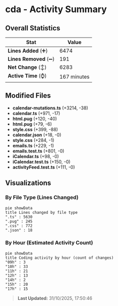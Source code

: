 # cda - Activity Summary 

## Overall Statistics

| Stat                   | Value                                                             |
| ---------------------- | ----------------------------------------------------------------- |
| **Lines Added** (➕)   | 6474                                          |
| **Lines Removed** (➖) | 191                                        |
| **Net Change** (↕)    | 6283                |
| **Active Time** (⌚)   | 167 minutes |


## Modified Files
- **calendar-mutations.ts** (+3214, -38)
- **calendar.ts** (+971, -17)
- **html.pug** (+120, -40)
- **html.pug** (+79, -6)
- **style.css** (+399, -88)
- **calendar.json** (+18, -0)
- **style.css** (+284, -1)
- **emails.ts** (+229, -1)
- **emails.test.ts** (+801, -0)
- **iCalendar.ts** (+98, -0)
- **iCalendar.test.ts** (+150, -0)
- **activityFeed.test.ts** (+111, -0)

## Visualizations

### By File Type (Lines Changed)

```mermaid
pie showData
title Lines changed by file type
".ts" : 5630
".pug" : 245
".css" : 772
".json" : 18
```

### By Hour (Estimated Activity Count)

```mermaid
pie showData
title Coding activity by hour (count of changes)
"09h" : 3
"10h" : 33
"11h" : 21
"12h" : 13
"14h" : 2
"15h" : 20
"17h" : 15
```


> **Last Updated:** 31/10/2025, 17:50:46